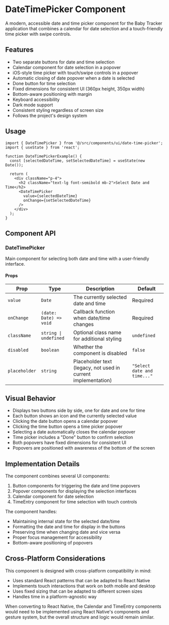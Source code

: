 # DateTimePicker Component

A modern, accessible date and time picker component for the Baby Tracker application that combines a calendar for date selection and a touch-friendly time picker with swipe controls.

## Features

- Two separate buttons for date and time selection
- Calendar component for date selection in a popover
- iOS-style time picker with touch/swipe controls in a popover
- Automatic closing of date popover when a date is selected
- Done button for time selection
- Fixed dimensions for consistent UI (360px height, 350px width)
- Bottom-aware positioning with margin
- Keyboard accessibility
- Dark mode support
- Consistent styling regardless of screen size
- Follows the project's design system

## Usage

```tsx
import { DateTimePicker } from '@/src/components/ui/date-time-picker';
import { useState } from 'react';

function DateTimePickerExample() {
  const [selectedDateTime, setSelectedDateTime] = useState(new Date());
  
  return (
    <div className="p-4">
      <h2 className="text-lg font-semibold mb-2">Select Date and Time</h2>
      <DateTimePicker 
        value={selectedDateTime} 
        onChange={setSelectedDateTime}
      />
    </div>
  );
}
```

## Component API

### DateTimePicker

Main component for selecting both date and time with a user-friendly interface.

#### Props

| Prop | Type | Description | Default |
|------|------|-------------|---------|
| `value` | `Date` | The currently selected date and time | Required |
| `onChange` | `(date: Date) => void` | Callback function when date/time changes | Required |
| `className` | `string \| undefined` | Optional class name for additional styling | `undefined` |
| `disabled` | `boolean` | Whether the component is disabled | `false` |
| `placeholder` | `string` | Placeholder text (legacy, not used in current implementation) | `"Select date and time..."` |

## Visual Behavior

- Displays two buttons side by side, one for date and one for time
- Each button shows an icon and the currently selected value
- Clicking the date button opens a calendar popover
- Clicking the time button opens a time picker popover
- Selecting a date automatically closes the calendar popover
- Time picker includes a "Done" button to confirm selection
- Both popovers have fixed dimensions for consistent UI
- Popovers are positioned with awareness of the bottom of the screen

## Implementation Details

The component combines several UI components:
1. Button components for triggering the date and time popovers
2. Popover components for displaying the selection interfaces
3. Calendar component for date selection
4. TimeEntry component for time selection with touch controls

The component handles:
- Maintaining internal state for the selected date/time
- Formatting the date and time for display in the buttons
- Preserving time when changing date and vice versa
- Proper focus management for accessibility
- Bottom-aware positioning of popovers

## Cross-Platform Considerations

This component is designed with cross-platform compatibility in mind:

- Uses standard React patterns that can be adapted to React Native
- Implements touch interactions that work on both mobile and desktop
- Uses fixed sizing that can be adapted to different screen sizes
- Handles time in a platform-agnostic way

When converting to React Native, the Calendar and TimeEntry components would need to be implemented using React Native's components and gesture system, but the overall structure and logic would remain similar.
